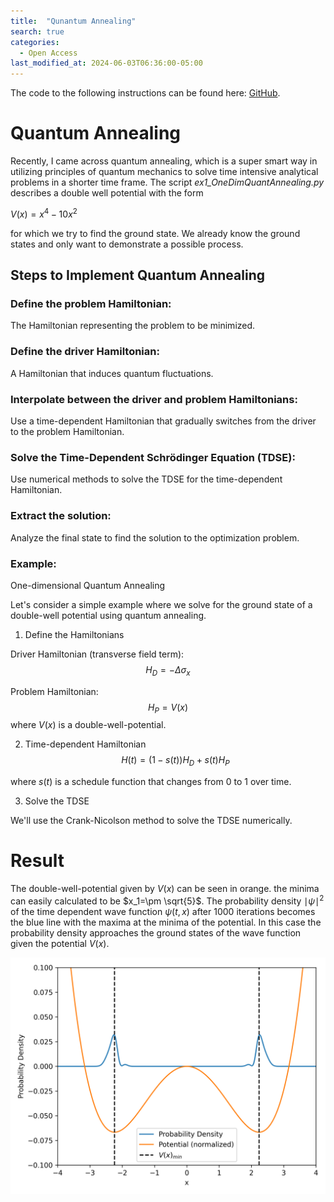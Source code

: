```yaml
---
title:  "Qunantum Annealing"
search: true
categories: 
  - Open Access
last_modified_at: 2024-06-03T06:36:00-05:00
---
```


The code to the following instructions can be found here: [GitHub](https://github.com/herzphi/QuantumAnnealing01).

# Quantum Annealing

Recently, I came across quantum annealing, which is a super smart way in utilizing principles of quantum mechanics to solve time intensive analytical problems in a shorter time frame. The script
*ex1_OneDimQuantAnnealing.py*
describes a double well potential with the form 


$V(x)=x^4-10x^2$

for which we try to find the ground state. We already know the ground states and only want to demonstrate a possible process.

## Steps to Implement Quantum Annealing
### Define the problem Hamiltonian: 
The Hamiltonian representing the problem to be minimized.
### Define the driver Hamiltonian:
A Hamiltonian that induces quantum fluctuations.
### Interpolate between the driver and problem Hamiltonians:
Use a time-dependent Hamiltonian that gradually switches from the driver to the problem Hamiltonian.
### Solve the Time-Dependent Schrödinger Equation (TDSE):
Use numerical methods to solve the TDSE for the time-dependent Hamiltonian.
### Extract the solution:
Analyze the final state to find the solution to the optimization problem.
### Example:
One-dimensional Quantum Annealing

Let's consider a simple example where we solve for the ground state of a double-well potential using quantum annealing.

1. Define the Hamiltonians

Driver Hamiltonian (transverse field term):
$$H_D = -\Delta \sigma_x$$

Problem Hamiltonian:
$$H_P = V(x)$$
​where $V(x)$ is a double-well-potential.

2. Time-dependent Hamiltonian
$$H(t)=(1-s(t))H_D + s(t)H_P$$

where $s(t)$ is a schedule function that changes from $0$ to $1$ over time.

3. Solve the TDSE

We'll use the Crank-Nicolson method to solve the TDSE numerically.

# Result

The double-well-potential given by $V(x)$ can be seen in orange. the minima can easily calculated to be $x_1=\pm \sqrt{5}$. The probability density $\mid \psi \mid^2$ of the time dependent wave function $\psi(t, x)$ after $1000$ iterations becomes the blue line with the maxima at the minima of the potential. In this case the probability density approaches the ground states of the wave function given the potential $V(x)$.

![Missing plot](../assets/images/onedim.png)